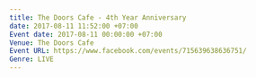 ```yaml
---
title: The Doors Cafe - 4th Year Anniversary
date: 2017-08-11 11:52:00 +07:00
Event date: 2017-08-11 00:00:00 +07:00
Venue: The Doors Cafe
Event URL: https://www.facebook.com/events/715639638636751/
Genre: LIVE
---
```


